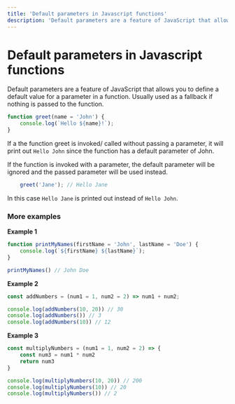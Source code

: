 ```yaml
---
title: 'Default parameters in Javascript functions'
description: 'Default parameters are a feature of JavaScript that allows you to define a default value for a parameter in a function. Usually used as a fallback if nothing is passed to the function'
---
```


# Default parameters in Javascript functions
Default parameters are a feature of JavaScript that allows you to define a default value for a parameter in a function. Usually used as a fallback if nothing is passed to the function.

```js
function greet(name = 'John') {
    console.log(`Hello ${name}!`);
}
```

If a the function greet is invoked/ called without passing a parameter, it will print out `Hello John` since the function has a default parameter of John. 

If the function is invoked with a parameter, the default parameter will be ignored and the passed parameter will be used instead.

```javascript
    greet('Jane'); // Hello Jane
```

In this case `Hello Jane` is printed out instead of `Hello John`.

### More examples

**Example 1**
   
```js
function printMyNames(firstName = 'John', lastName = 'Doe') {
    console.log(`${firstName} ${lastName}`);
}

printMyNames() // John Doe
```

**Example 2**
 
```js
const addNumbers = (num1 = 1, num2 = 2) => num1 + num2;

console.log(addNumbers(10, 20)) // 30
console.log(addNumbers()) // 3
console.log(addNumbers(10)) // 12
```

**Example 3**

```js
const multiplyNumbers = (num1 = 1, num2 = 2) => {
    const num3 = num1 * num2
    return num3
}

console.log(multiplyNumbers(10, 20)) // 200
console.log(multiplyNumbers(10)) // 20
console.log(multiplyNumbers()) // 2
```